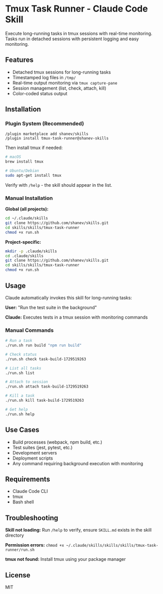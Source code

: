 # Tmux Task Runner - Claude Code Skill

Execute long-running tasks in tmux sessions with real-time monitoring. Tasks run in detached sessions with persistent logging and easy monitoring.

## Features

- Detached tmux sessions for long-running tasks
- Timestamped log files in `/tmp/`
- Real-time output monitoring via `tmux capture-pane`
- Session management (list, check, attach, kill)
- Color-coded status output

## Installation

### Plugin System (Recommended)

```
/plugin marketplace add shanev/skills
/plugin install tmux-task-runner@shanev-skills
```

Then install tmux if needed:
```bash
# macOS
brew install tmux

# Ubuntu/Debian
sudo apt-get install tmux
```

Verify with `/help` - the skill should appear in the list.

### Manual Installation

**Global (all projects):**
```bash
cd ~/.claude/skills
git clone https://github.com/shanev/skills.git
cd skills/skills/tmux-task-runner
chmod +x run.sh
```

**Project-specific:**
```bash
mkdir -p .claude/skills
cd .claude/skills
git clone https://github.com/shanev/skills.git
cd skills/skills/tmux-task-runner
chmod +x run.sh
```

## Usage

Claude automatically invokes this skill for long-running tasks:

**User:** "Run the test suite in the background"

**Claude:** Executes tests in a tmux session with monitoring commands

### Manual Commands

```bash
# Run a task
./run.sh run build "npm run build"

# Check status
./run.sh check task-build-1729519263

# List all tasks
./run.sh list

# Attach to session
./run.sh attach task-build-1729519263

# Kill a task
./run.sh kill task-build-1729519263

# Get help
./run.sh help
```

## Use Cases

- Build processes (webpack, npm build, etc.)
- Test suites (jest, pytest, etc.)
- Development servers
- Deployment scripts
- Any command requiring background execution with monitoring

## Requirements

- Claude Code CLI
- tmux
- Bash shell

## Troubleshooting

**Skill not loading:** Run `/help` to verify, ensure `SKILL.md` exists in the skill directory

**Permission errors:** `chmod +x ~/.claude/skills/skills/skills/tmux-task-runner/run.sh`

**tmux not found:** Install tmux using your package manager

## License

MIT
